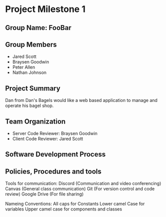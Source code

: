 # Project Milestone 1 
## Group Name: FooBar
## Group Members
  * Jared Scott
  * Braysen Goodwin
  * Peter Allen
  * Nathan Johnson
## Project Summary
  Dan from Dan's Bagels would like a web based application to manage and operate his bagel shop.
 
## Team Organization
   * Server Code Reviewer: Braysen Goodwin 
   * Client Code Reviewer: Jared Scott 
   
## Software Development Process

## Policies, Procedures and tools
  Tools for communication:
    Discord (Communication and video conferencing)
    Canvas (General class communication)
    Git (For version control and code review)
    Google Drive (For file sharing) 
    
  Nameing Conventions:
    All caps for Constants 
    Lower camel Case for variables
    Upper camel case for components and classes 
  
